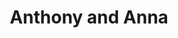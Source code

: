 ---
title: Anthony and Anna
year: 1928
opening_date: 1928-11-20
closing_date: 
layout: productions
image:
image_caption:
image_credit:
playbill:
category:
details:
  Theatre: Theatre Jacksonville
cast:
  Anna Penn: Alix Gress
  Anthony Fair: Charles Murchison
  Lady Cynthia Speedwell: Frances A. Ewell
  James Jago: Howard Harkisheimer
  Hubert Dunwoody: John R. Osborne
  Fred: Douglas Haygood
  George: Thomas Snowden
  Jacob Penn: W. R. Carter
crew:
  Director: Mrs. William Macklin
  Stage Manager: Frances Blackwell
understudies:
orchestra:
external_links:
---